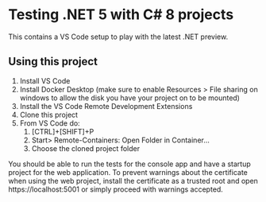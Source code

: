 Testing .NET 5 with C# 8 projects
=================================

This contains a VS Code setup to play with the latest .NET preview.

Using this project
------------------

1. Install VS Code
1. Install Docker Desktop (make sure to enable Resources > File sharing on windows to allow the disk you have your project on to be mounted)
1. Install the VS Code Remote Development Extensions
1. Clone this project
1. From VS Code do:
   1. [CTRL]+[SHIFT]+P
   1. Start> Remote-Containers: Open Folder in Container...
   1. Choose the cloned project folder

You should be able to run the tests for the console app and have a startup project for the web application. To prevent warnings about the certificate when using the web project, install the certificate as a trusted root and open https://localhost:5001 or simply proceed with warnings accepted.
